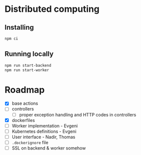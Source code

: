 # Distributed computing

## Installing

```sh
npm ci
```

## Running locally

```sh
npm run start-backend
npm run start-worker
```

# Roadmap
  - [x] base actions
  - [ ] controllers
    - [ ] proper exception handling and HTTP codes in controllers
  - [x] dockerfiles
  - [ ] Worker implementation - Evgeni
  - [ ] Kubernetes definitions - Evgeni
  - [ ] User interface - Nadir, Thomas
  - [ ] `.dockerignore` file
  - [ ] SSL on backend & worker somehow
